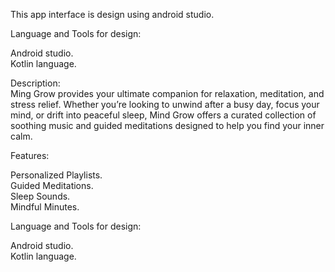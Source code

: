 This app interface is design using android studio.

Language and Tools for design:

Android studio.<br/>
Kotlin language. 


Description:<br/>
Ming Grow provides your ultimate companion for relaxation, meditation, and stress relief. Whether 
you’re looking to unwind after a busy day, focus your mind, or drift into peaceful sleep, Mind Grow
offers a curated collection of soothing music and guided meditations designed to help you find your 
inner calm.<br/>

Features:<br/>

Personalized Playlists.<br/>
Guided Meditations.<br/>
Sleep Sounds.<br/>
Mindful Minutes.

Language and Tools for design:<br/>

Android studio.<br/>
Kotlin language.<br/> 

